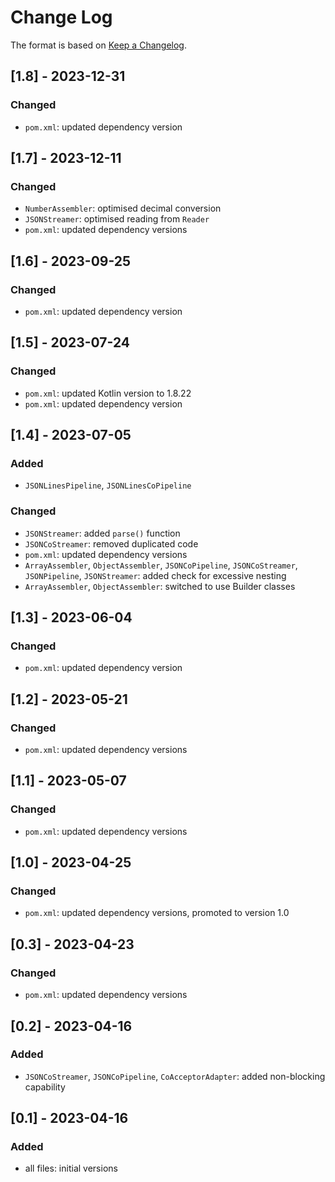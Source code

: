 # Change Log

The format is based on [Keep a Changelog](http://keepachangelog.com/).

## [1.8] - 2023-12-31
### Changed
- `pom.xml`: updated dependency version

## [1.7] - 2023-12-11
### Changed
- `NumberAssembler`: optimised decimal conversion
- `JSONStreamer`: optimised reading from `Reader`
- `pom.xml`: updated dependency versions

## [1.6] - 2023-09-25
### Changed
- `pom.xml`: updated dependency version

## [1.5] - 2023-07-24
### Changed
- `pom.xml`: updated Kotlin version to 1.8.22
- `pom.xml`: updated dependency version

## [1.4] - 2023-07-05
### Added
- `JSONLinesPipeline`, `JSONLinesCoPipeline`
### Changed
- `JSONStreamer`: added `parse()` function
- `JSONCoStreamer`: removed duplicated code
- `pom.xml`: updated dependency versions
- `ArrayAssembler`, `ObjectAssembler`, `JSONCoPipeline`, `JSONCoStreamer`, `JSONPipeline`, `JSONStreamer`: added check
  for excessive nesting
- `ArrayAssembler`, `ObjectAssembler`: switched to use Builder classes

## [1.3] - 2023-06-04
### Changed
- `pom.xml`: updated dependency version

## [1.2] - 2023-05-21
### Changed
- `pom.xml`: updated dependency versions

## [1.1] - 2023-05-07
### Changed
- `pom.xml`: updated dependency versions

## [1.0] - 2023-04-25
### Changed
- `pom.xml`: updated dependency versions, promoted to version 1.0

## [0.3] - 2023-04-23
### Changed
- `pom.xml`: updated dependency versions

## [0.2] - 2023-04-16
### Added
- `JSONCoStreamer`, `JSONCoPipeline`, `CoAcceptorAdapter`: added non-blocking capability

## [0.1] - 2023-04-16
### Added
- all files: initial versions
